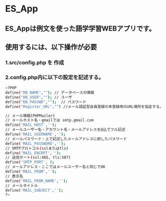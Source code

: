 # ES_App

## ES_Appは例文を使った語学学習WEBアプリです。

## 使用するには、以下操作が必要
### 1.src/config.php を 作成
### 2.config.php内に以下の設定を記述する。

```bash
<?PHP
define("DB_NAME",""); // データベースの情報
define("DB_USER",""); // ユーザ
define("DB_PASSWD","");  // パスワード
define("Register_URL","") //メール認証型会員登録の本登録用のURL場所を指定する。

// メール情報(PHPMailer)
// メールホスト名・gmailでは smtp.gmail.com
define('MAIL_HOST','');
// メールユーザー名・アカウント名・メールアドレスを@込でフル記述
define('MAIL_USERNAME','');
// メールパスワード・上で記述したメールアドレスに即したパスワード
define('MAIL_PASSWORD','');
// SMTPプロトコル(sslまたはtls)
define('MAIL_ENCRPT','');
// 送信ポート(ssl:465, tls:587)
define('SMTP_PORT', );
// メールアドレス・ここではメールユーザー名と同じでOK
define('MAIL_FROM','');
// 表示名
define('MAIL_FROM_NAME','');
// メールタイトル
define('MAIL_SUBJECT','');
?>
```
